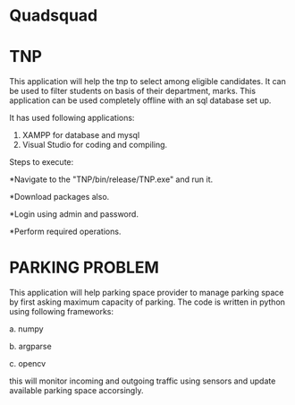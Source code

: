 # Quadsquad
# TNP

This application will help the tnp to select among eligible candidates. It can be used to filter students on basis of their department, marks. This application can be used completely offline with an sql database set up. 

It has used following applications:

1. XAMPP for database and mysql
2. Visual Studio for coding and compiling.

Steps to execute:

*Navigate to the "TNP/bin/release/TNP.exe" and run it. 

*Download packages also.

*Login using admin and password.

*Perform required operations.


# PARKING PROBLEM

This application will help parking space provider to manage parking space by first asking maximum capacity of parking.
The code is written in python using following frameworks:

a. numpy

b. argparse

c. opencv

this will monitor incoming and outgoing traffic using sensors and update available parking space accorsingly.
